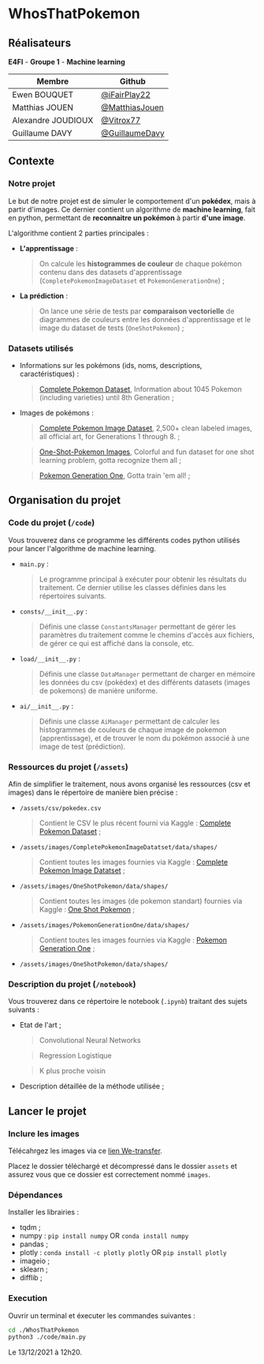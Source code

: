 # WhosThatPokemon 

## Réalisateurs

**E4FI** - **Groupe 1** - **Machine learning**

| Membre                | Github                                             |
|-----------------------|----------------------------------------------------|
| Ewen BOUQUET          | [@iFairPlay22](https://github.com/iFairPlay22)     |
| Matthias JOUEN        | [@MatthiasJouen](https://github.com/MatthiasJouen)           |
| Alexandre JOUDIOUX    | [@Vitrox77](https://github.com/Vitrox77)           |
| Guillaume DAVY        | [@GuillaumeDavy](https://github.com/GuillaumeDavy) |

## Contexte

### Notre projet

Le but de notre projet est de simuler le comportement d'un **pokédex**, mais à partir d'images. Ce dernier contient un algorithme de **machine learning**, fait en python, permettant de **reconnaitre un pokémon** à partir **d'une image**. 

L'algorithme contient 2 parties principales :
- **L'apprentissage** : 

	> On calcule les **histogrammes de couleur** de chaque pokémon contenu dans des datasets d'apprentissage (`CompletePokemonImageDataset` et `PokemonGenerationOne`) ;
- **La prédiction** :

	> On lance une série de tests par **comparaison vectorielle** de diagrammes de couleurs entre les données d'apprentissage et le image du dataset de tests (`OneShotPokemon`) ;

### Datasets utilisés

- Informations sur les pokémons (ids, noms, descriptions, caractéristiques) :

	> [Complete Pokemon Dataset](https://www.kaggle.com/mariotormo/complete-pokemon-dataset-updated-090420), Information about 1045 Pokemon (including varieties) until 8th Generation ;
 
- Images de pokémons :

	> [Complete Pokemon Image Dataset](https://www.kaggle.com/hlrhegemony/pokemon-image-dataset), 2,500+ clean labeled images, all official art, for Generations 1 through 8. ;
    
	> [One-Shot-Pokemon Images](https://www.kaggle.com/aaronyin/oneshotpokemon), Colorful and fun dataset for one shot learning problem, gotta recognize them all ;
    
	> [Pokemon Generation One](https://www.kaggle.com/thedagger/pokemon-generation-one), Gotta train 'em all! ;

## Organisation du projet 

### Code du projet (`/code`)

Vous trouverez dans ce programme les différents codes python utilisés pour lancer l'algorithme de machine learning.

- `main.py` :

	> Le programme principal à exécuter pour obtenir les résultats du traitement. Ce dernier utilise les classes définies dans les répertoires suivants.

- `consts/__init__.py` :

	> Définis une classe `ConstantsManager` permettant de gérer les paramètres du traitement comme le chemins d'accès aux fichiers, de gérer ce qui est affiché dans la console, etc.

- `load/__init__.py` :

	> Définis une classe `DataManager` permettant de charger en mémoire les données du csv (pokédex) et des différents datasets (images de pokemons) de manière uniforme.

- `ai/__init__.py` :

	> Définis une classe `AiManager` permettant de calculer les histogrammes de couleurs de chaque image de pokemon (apprentissage), et de trouver le nom du pokémon associé à une image de test (prédiction).

### Ressources du projet (`/assets`)

Afin de simplifier le traitement, nous avons organisé les ressources (csv et images) dans le répertoire de manière bien précise :

- `/assets/csv/pokedex.csv` 

	> Contient le CSV le plus récent fourni via Kaggle : [Complete Pokemon Dataset](https://www.kaggle.com/mariotormo/complete-pokemon-dataset-updated-090420/download) ;

- `/assets/images/CompletePokemonImageDatatset/data/shapes/` 

	> Contient toutes les images fournies via Kaggle : [Complete Pokemon Image Datatset](https://www.kaggle.com/hlrhegemony/pokemon-image-dataset/download) ;

- `/assets/images/OneShotPokemon/data/shapes/` 

	> Contient toutes les images (de pokemon standart) fournies via Kaggle : [One Shot Pokemon](https://www.kaggle.com/aaronyin/oneshotpokemon/download) ;

- `/assets/images/PokemonGenerationOne/data/shapes/` 

	> Contient toutes les images fournies via Kaggle : [Pokemon Generation One](https://www.kaggle.com/thedagger/pokemon-generation-one/download) ;

- `/assets/images/OneShotPokemon/data/shapes/` 


### Description du projet (`/notebook`)

Vous trouverez dans ce répertoire le notebook (`.ipynb`) traitant des sujets suivants :
- Etat de l'art ;

	> Convolutional Neural Networks

	> Regression Logistique

	> K plus proche voisin

- Description détaillée de la méthode utilisée ;

## Lancer le projet

### Inclure les images

Télécahrgez les images via ce [lien We-transfer]().

Placez le dossier téléchargé et décompressé dans le dossier `assets` et assurez vous que ce dossier est correctement nommé `images`.

### Dépendances

Installer les librairies : 
- tqdm ;
- numpy : `pip install numpy` OR `conda install numpy`
- pandas ;
- plotly : `conda install -c plotly plotly` OR `pip install plotly`
- imageio ;
- sklearn ; 
- difflib ;

### Execution

Ouvrir un terminal et éxecuter les commandes suivantes : 

```bash
cd ./WhosThatPokemon
python3 ./code/main.py
```

Le 13/12/2021 à 12h20.
